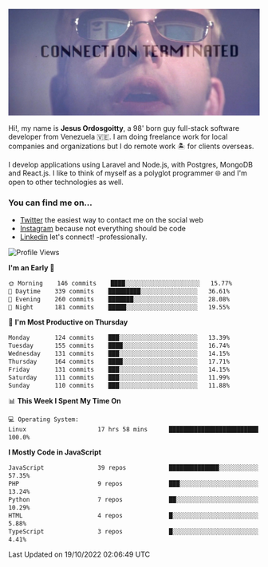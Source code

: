 ![hackers movie reference](./disconnected.jpg)

Hi!, my name is **Jesus Ordosgoitty**, a 98' born guy full-stack software developer from Venezuela 🇻🇪. I am doing freelance work for local companies and organizations but I do remote work 🏝️ for clients overseas. 

I develop applications using Laravel and Node.js, with Postgres, MongoDB and React.js. I like to think of myself as a polyglot programmer 🌐 and I'm open to other technologies as well.

### You can find me on...

- [Twitter](https://twitter.com/jodaz_) the easiest way to contact me on the social web
- [Instagram](https://instagram.com/jodaz_) because not everything should be code
- [Linkedin](https://linkedin.com/in/jodaz) let's connect! -professionally.

<!---
Besides social networks, you can take a look at my [website](https://www.jodaz.xyz) too.
-->

<!--START_SECTION:waka-->
![Profile Views](http://img.shields.io/badge/Profile%20Views-31-blue)

**I'm an Early 🐤** 

```text
🌞 Morning    146 commits    ████░░░░░░░░░░░░░░░░░░░░░   15.77% 
🌆 Daytime    339 commits    █████████░░░░░░░░░░░░░░░░   36.61% 
🌃 Evening    260 commits    ███████░░░░░░░░░░░░░░░░░░   28.08% 
🌙 Night      181 commits    █████░░░░░░░░░░░░░░░░░░░░   19.55%

```
📅 **I'm Most Productive on Thursday** 

```text
Monday       124 commits    ███░░░░░░░░░░░░░░░░░░░░░░   13.39% 
Tuesday      155 commits    ████░░░░░░░░░░░░░░░░░░░░░   16.74% 
Wednesday    131 commits    ███░░░░░░░░░░░░░░░░░░░░░░   14.15% 
Thursday     164 commits    ████░░░░░░░░░░░░░░░░░░░░░   17.71% 
Friday       131 commits    ███░░░░░░░░░░░░░░░░░░░░░░   14.15% 
Saturday     111 commits    ███░░░░░░░░░░░░░░░░░░░░░░   11.99% 
Sunday       110 commits    ███░░░░░░░░░░░░░░░░░░░░░░   11.88%

```


📊 **This Week I Spent My Time On** 

```text
💻 Operating System: 
Linux                    17 hrs 58 mins      █████████████████████████   100.0%

```

**I Mostly Code in JavaScript** 

```text
JavaScript               39 repos            ██████████████░░░░░░░░░░░   57.35% 
PHP                      9 repos             ███░░░░░░░░░░░░░░░░░░░░░░   13.24% 
Python                   7 repos             ██░░░░░░░░░░░░░░░░░░░░░░░   10.29% 
HTML                     4 repos             █░░░░░░░░░░░░░░░░░░░░░░░░   5.88% 
TypeScript               3 repos             █░░░░░░░░░░░░░░░░░░░░░░░░   4.41%

```



 Last Updated on 19/10/2022 02:06:49 UTC
<!--END_SECTION:waka-->
